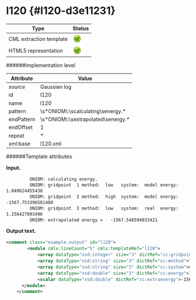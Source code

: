 # l120 {#l120-d3e11231}


| Type                                                                                                                                                                                                  | Status                                                                                                                                                                                                |
|----|----|
| CML extraction template                                                                                                                                                                               | ![](/imgs/Total.png)                                                                                                                                                                                  |
| HTML5 representation                                                                                                                                                                                  | ![](/imgs/Total.png)                                                                                                                                                                                  |

######Implementation level

| Attribute                                                                                                                                                                                             | Value                                                                                                                                                                                                 |
|----|----|
| *source*                                                                                                                                                                                              | Gaussian log                                                                                                                                                                                          |
| id                                                                                                                                                                                                    | l120                                                                                                                                                                                                  |
| name                                                                                                                                                                                                  | l120                                                                                                                                                                                                  |
| pattern                                                                                                                                                                                               | \\s\*ONIOM\\:\\scalculating\\senergy.\*                                                                                                                                                               |
| endPattern                                                                                                                                                                                            | \\s\*ONIOM\\:\\sextrapolated\\senergy.\*                                                                                                                                                              |
| endOffset                                                                                                                                                                                             | 1                                                                                                                                                                                                     |
| repeat                                                                                                                                                                                                | \*                                                                                                                                                                                                    |
| xml:base                                                                                                                                                                                              | l120.xml                                                                                                                                                                                              |

######Template attributes

**Input.**

             ONIOM: calculating energy.
             ONIOM: gridpoint  1 method:  low   system:  model energy:     1.049624455438
             ONIOM: gridpoint  2 method:  high  system:  model energy: -1567.753396581480
             ONIOM: gridpoint  3 method:  low   system:  real  energy:     1.256427003496
             ONIOM: extrapolated energy =   -1567.546594033421      
        

**Output text.**

```xml
<comment class="example.output" id="l120">
        <module cmlx:lineCount="5" cmlx:templateRef="l120">
            <array dataType="xsd:integer" size="3" dictRef="cc:gridpoint">1 2 3</array>
            <array dataType="xsd:string" size="3" dictRef="cc:method">low high low</array>
            <array dataType="xsd:string" size="3" dictRef="cc:system">model model real</array>
            <array dataType="xsd:double" size="3" dictRef="cc:energy">1.049624455438 -1567.75339658148 1.256427003496</array>
            <scalar dataType="xsd:double" dictRef="cc:extraenergy">-1567.546594033421</scalar>
      </module>
    </comment>
```
